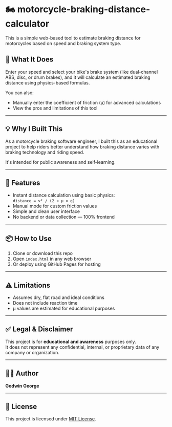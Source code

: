 # 🏍️ motorcycle-braking-distance-calculator
This is a simple web-based tool to estimate braking distance for motorcycles based on speed and braking system type.

## 🔧 What It Does

Enter your speed and select your bike's brake system (like dual-channel ABS, disc, or drum brakes), and it will calculate an estimated braking distance using physics-based formulas.

You can also:
- Manually enter the coefficient of friction (μ) for advanced calculations
- View the pros and limitations of this tool

---

## 💡 Why I Built This

As a motorcycle braking software engineer, I built this as an educational project to help riders better understand how braking distance varies with braking technology and riding speed.

It's intended for public awareness and self-learning.

---

## 🚀 Features

- Instant distance calculation using basic physics:  
  `distance = v² / (2 × μ × g)`
- Manual mode for custom friction values
- Simple and clean user interface
- No backend or data collection — 100% frontend

---

## 📦 How to Use

1. Clone or download this repo
2. Open `index.html` in any web browser
3. Or deploy using GitHub Pages for hosting

---

## ⚠️ Limitations

- Assumes dry, flat road and ideal conditions
- Does not include reaction time
- μ values are estimated for educational purposes

---

## ✅ Legal & Disclaimer

This project is for **educational and awareness** purposes only.  
It does not represent any confidential, internal, or proprietary data of any company or organization.

---

## 👨‍💻 Author

**Godwin George**  

---

## 📄 License

This project is licensed under [MIT License](LICENSE).
